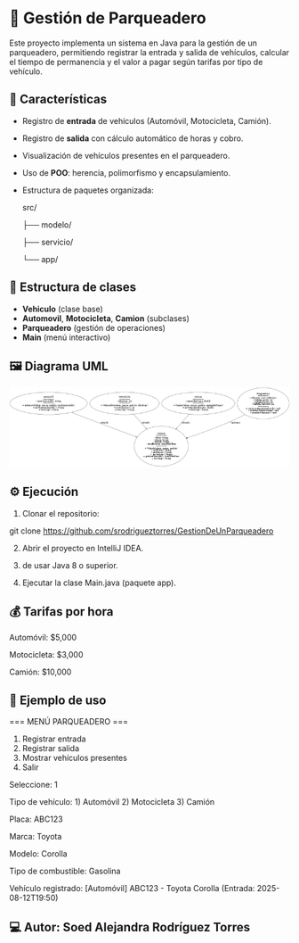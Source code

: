 # 🚗 Gestión de Parqueadero

Este proyecto implementa un sistema en Java para la gestión de un parqueadero, permitiendo registrar la entrada y salida de vehículos, calcular el tiempo de permanencia y el valor a pagar según tarifas por tipo de vehículo.

## 📌 Características
- Registro de **entrada** de vehículos (Automóvil, Motocicleta, Camión).
- Registro de **salida** con cálculo automático de horas y cobro.
- Visualización de vehículos presentes en el parqueadero.
- Uso de **POO**: herencia, polimorfismo y encapsulamiento.
- Estructura de paquetes organizada:

  src/

  ├── modelo/

  ├── servicio/

  └── app/

## 📂 Estructura de clases
- **Vehiculo** (clase base)
- **Automovil**, **Motocicleta**, **Camion** (subclases)
- **Parqueadero** (gestión de operaciones)
- **Main** (menú interactivo)

## 🖼 Diagrama UML

![Diagrama UML](parqueadero_uml.png)

## ⚙️ Ejecución
1. Clonar el repositorio:

 git clone <https://github.com/srodrigueztorres/GestionDeUnParqueadero>

2. Abrir el proyecto en IntelliJ IDEA.

3. de usar Java 8 o superior.

4. Ejecutar la clase Main.java (paquete app).

## 💰 Tarifas por hora

Automóvil: $5,000

Motocicleta: $3,000

Camión: $10,000

## 📄 Ejemplo de uso

=== MENÚ PARQUEADERO ===
1. Registrar entrada
2. Registrar salida
3. Mostrar vehículos presentes
4. Salir

Seleccione: 1

Tipo de vehículo: 1) Automóvil  2) Motocicleta  3) Camión 

Placa: ABC123

Marca: Toyota

Modelo: Corolla

Tipo de combustible: Gasolina

Vehículo registrado: [Automóvil] ABC123 - Toyota Corolla (Entrada: 2025-08-12T19:50)

## 💻 Autor: Soed Alejandra Rodríguez Torres
